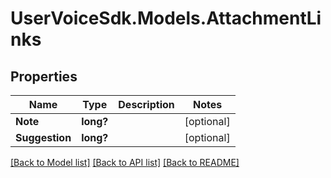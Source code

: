 # UserVoiceSdk.Models.AttachmentLinks
## Properties

Name | Type | Description | Notes
------------ | ------------- | ------------- | -------------
**Note** | **long?** |  | [optional] 
**Suggestion** | **long?** |  | [optional] 

[[Back to Model list]](../README.md#documentation-for-models) [[Back to API list]](../README.md#documentation-for-api-endpoints) [[Back to README]](../README.md)

